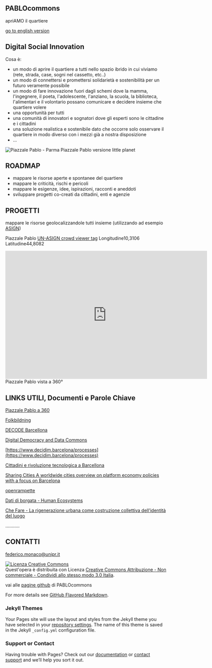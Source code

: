 ## PABLOcommons
apriAMO il quartiere

[go to english version](https://pablocommons.github.io/english.md)

## Digital Social Innovation
Cosa è:
* un modo di aprire il quartiere a tutti nello spazio ibrido in cui viviamo (rete, strada, case, sogni nel cassetto, etc..)
* un modo di connettersi e promettersi solidarietà e sostenibilità per un futuro veramente possibile
* un modo di fare innovazione fuori dagli schemi dove la mamma, l'ingegnere, il poeta, l'adolescente, l'anziano, la scuola, la biblioteca, l'alimentari e il volontario possano comunicare e decidere insieme che quartiere volere
* una opportunità per tutti
* una comunità di innovatori e sognatori dove gli esperti sono le cittadine e i cittadini
* una soluzione realistica e sostenibile dato che occorre solo osservare il quartiere in modo diverso con i mezzi già a nostra disposizione
* ...


![Piazzale Pablo - Parma](https://github.com/pablocommons/pablocommons.github.io/blob/master/IMG_20181113_104630.jpg)
Piazzale Pablo versione little planet



## ROADMAP
* mappare le risorse aperte e spontanee del quartiere
* mappare le criticità, rischi e pericoli
* mappare le esigenze, idee, ispirazioni, racconti e aneddoti
* sviluppare progetti co-creati da cittadini, enti e agenzie

## PROGETTI
mappare le risorse geolocalizzandole tutti insieme (utilizzando ad esempio [ASIGN](https://asign.cern.ch/))

Piazzale Pablo [UN-ASIGN crowd viewer tag](https://unosat.maps.arcgis.com/apps/webappviewer/index.html?id=f43d1b10e3664b8c82d06cc28e17469c&marker=10.31059948810664%2C44.80817446927544%2C%2C%2C%2C&markertemplate=%7B%22title%22%3A%22%22%2C%22longitude%22%3A10.31059948810664%2C%22latitude%22%3A44.80817446927544%2C%22isIncludeShareUrl%22%3Atrue%7D&level=18) Longitudine10,3106 Latitudine44,8082

<iframe src="https://h5.veer.tv/photo-player?pid=323412&utm_medium=embed" frameborder="0" width="630" height="400" allowfullscreen="true" mozallowfullscreen="true" webkitallowfullscreen="true"></iframe>
Piazzale Pablo vista a 360°

## LINKS UTILI, Documenti e Parole Chiave
[Piazzale Pablo a 360](https://veer.tv/photos/323412)

[Folkbildning](http://www.folkuniversitetet.se/In-English/About-Folkuniversitetet/what-is-folkbildning/)

[DECODE Barcellona](https://www.decodeproject.eu/what-decode)

[Digital Democracy and Data Commons](https://dddc.decodeproject.eu/processes/main?locale=en)

[https://www.decidim.barcelona/processes](https://www.decidim.barcelona/processes)

[Cittadini e rivoluzione tecnologica a Barcellona](http://temi.repubblica.it/micromega-online/si-scrive-rete-si-legge-cambiamento-la-rivoluzione-tecnologica-di-barcellona/)

[Sharing Cities A worldwide cities overview on platform economy policies with a focus on Barcelona](http://www.share.barcelona/book/)

[openrampette](http://rampette.opencare.cc/)

[Dati di borgata - Human Ecosystems](https://www.he-r.it/her-she-loves-san-lorenzo-winter-2018-calls/?fbclid=IwAR2Gc3hZQ6MoTupLmvCMEiWFPIWUjlQrV0NOqBgpG86cGaYO6rjDeqbVzM8)

[Che Fare - La rigenerazione urbana come costruzione collettiva dell’identità del luogo](https://www.che-fare.com/rigenerazione-urbana-sognata-urise/?print=pdf)

...........
<br>
## CONTATTI 
[federico.monaco@unipr.it](mailto:federico.monaco@unipr.it)


<a rel="license" href="http://creativecommons.org/licenses/by-nc-sa/3.0/it/"><img alt="Licenza Creative Commons" style="border-width:0" src="https://i.creativecommons.org/l/by-nc-sa/3.0/it/88x31.png" /></a><br />Quest'opera è distribuita con Licenza <a rel="license" href="http://creativecommons.org/licenses/by-nc-sa/3.0/it/">Creative Commons Attribuzione - Non commerciale - Condividi allo stesso modo 3.0 Italia</a>.


vai alle [pagine github](https://github.com/pablocommons/pablocommons.github.io) di PABLOcommons

For more details see [GitHub Flavored Markdown](https://guides.github.com/features/mastering-markdown/).

### Jekyll Themes

Your Pages site will use the layout and styles from the Jekyll theme you have selected in your [repository settings](https://github.com/pablocommons/pablocommons.github.io/settings). The name of this theme is saved in the Jekyll `_config.yml` configuration file.

### Support or Contact

Having trouble with Pages? Check out our [documentation](https://help.github.com/categories/github-pages-basics/) or [contact support](https://github.com/contact) and we’ll help you sort it out.
